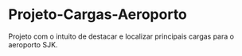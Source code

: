 # Projeto-Cargas-Aeroporto
Projeto com o intuito de destacar e localizar principais cargas para o aeroporto SJK.
